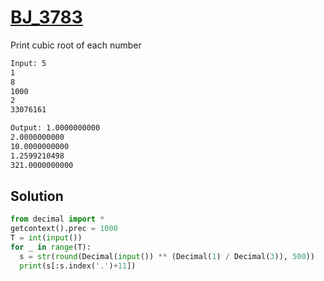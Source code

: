 # [BJ_3783](https://acmicpc.net/problem/3783)

Print cubic root of each number

```txt
Input: 5
1
8
1000
2
33076161

Output: 1.0000000000
2.0000000000
10.0000000000
1.2599210498
321.0000000000
```

## Solution

```py
from decimal import *
getcontext().prec = 1000
T = int(input())
for _ in range(T):
  s = str(round(Decimal(input()) ** (Decimal(1) / Decimal(3)), 500))
  print(s[:s.index('.')+11])
```

